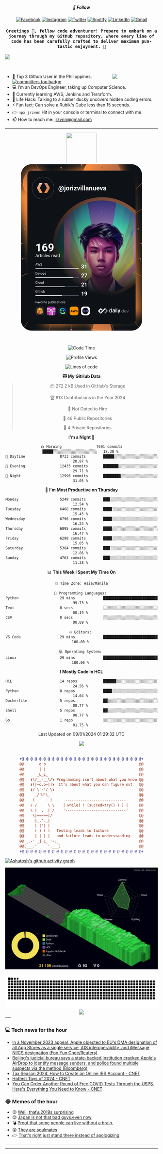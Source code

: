 <h5 align="center">💬 Follow</h5>
<div align="center">

[![Facebook](https://img.shields.io/badge/Facebook-%231877F2.svg?style=for-the-badge&logo=Facebook&logoColor=white)](https://www.facebook.com/Horisyo/)
[![Instagram](https://img.shields.io/badge/Instagram-%23E4405F.svg?style=for-the-badge&logo=Instagram&logoColor=white)](https://www.instagram.com/jrzvnn_/)
[![Twitter](https://img.shields.io/badge/Twitter-%231DA1F2.svg?style=for-the-badge&logo=Twitter&logoColor=white)](https://twitter.com/jrz_studies)
[![Spotify](https://img.shields.io/badge/Spotify-%231ED760.svg?style=for-the-badge&logo=Spotify&logoColor=white)](https://open.spotify.com/user/217td4qrc6mzqjodfalmzjpdi?si=b93099b9078c4ccb)
[![LinkedIn](https://img.shields.io/badge/LinkedIn-%230077B5.svg?style=for-the-badge&logo=LinkedIn&logoColor=white)](https://www.linkedin.com/in/jrz-vnn/)
[![Gmail](https://img.shields.io/badge/Gmail-D14836?style=for-the-badge&logo=gmail&logoColor=white)](mailto:jrzvnn@gmail.com)

</div>
<h4 align="center"><samp>Greetings 👋, fellow code adventurer! Prepare to embark on a journey through my GitHub repository, where every line of code has been carefully crafted to deliver maximum pun-tastic enjoyment. 🚀 </samp></h4>

<!--horizontal divider(gradiant)-->
<img src="https://user-images.githubusercontent.com/73097560/115834477-dbab4500-a447-11eb-908a-139a6edaec5c.gif">

&nbsp; 

<img align='right' src='https://github.com/Rishit-dagli/Rishit-dagli/blob/master/images/octocat-anime.gif' width='150"'>

- 🚀 Top 3 Github User in the Philipppines. [![committers.top badge](https://user-badge.committers.top/philippines/jrzvnn.svg)](https://user-badge.committers.top/philippines/USERNAME)
- 💻 I’m an DevOps Engineer, taking up Computer Science.
- 🤖 Currently learning AWS, Jenkins and Terraform.
- 🎯 Life Hack: Talking to a rubber ducky uncovers hidden coding errors.
- ⚡ Fun fact: Can solve a Rubik's Cube less than 15 seconds.
- 👉 `npx jrzvnn` Hit in your console or terminal to connect with me.
- 📫 How to reach me: jrzvnn@gmail.com

---

<!--🖼️OCTOCAT-->
<p align="center">

<img src="https://media.giphy.com/media/IP7sarl7C5lSFCw9rG/giphy.gif"  width="100px" height="100px">
<br />
<a href="https://app.daily.dev/jorizvillanueva"><img src="https://github.com/jrzvnn/jrzvnn/blob/main/devcard.svg" width="400" alt="Joriz Dev Card"/></a>
</p>

<br />
<div align="center">

<!--START_SECTION:waka-->
![Code Time](http://img.shields.io/badge/Code%20Time-231%20hrs%2036%20mins-blue)

![Profile Views](http://img.shields.io/badge/Profile%20Views-19-blue)

![Lines of code](https://img.shields.io/badge/From%20Hello%20World%20I%27ve%20Written-1.6%20million%20lines%20of%20code-blue)

**🐱 My GitHub Data** 

> 📦 272.2 kB Used in GitHub's Storage 
 > 
> 🏆 813 Contributions in the Year 2024
 > 
> 🚫 Not Opted to Hire
 > 
> 📜 46 Public Repositories 
 > 
> 🔑 4 Private Repositories 
 > 
**I'm a Night 🦉** 

```text
🌞 Morning                7691 commits        █████░░░░░░░░░░░░░░░░░░░░   18.38 % 
🌆 Daytime                8733 commits        █████░░░░░░░░░░░░░░░░░░░░   20.87 % 
🌃 Evening                12433 commits       ███████░░░░░░░░░░░░░░░░░░   29.71 % 
🌙 Night                  12996 commits       ████████░░░░░░░░░░░░░░░░░   31.05 % 
```
📅 **I'm Most Productive on Thursday** 

```text
Monday                   5249 commits        ███░░░░░░░░░░░░░░░░░░░░░░   12.54 % 
Tuesday                  6468 commits        ████░░░░░░░░░░░░░░░░░░░░░   15.45 % 
Wednesday                6796 commits        ████░░░░░░░░░░░░░░░░░░░░░   16.24 % 
Thursday                 6895 commits        ████░░░░░░░░░░░░░░░░░░░░░   16.47 % 
Friday                   6298 commits        ████░░░░░░░░░░░░░░░░░░░░░   15.05 % 
Saturday                 5384 commits        ███░░░░░░░░░░░░░░░░░░░░░░   12.86 % 
Sunday                   4763 commits        ███░░░░░░░░░░░░░░░░░░░░░░   11.38 % 
```


📊 **This Week I Spent My Time On** 

```text
🕑︎ Time Zone: Asia/Manila

💬 Programming Languages: 
Python                   29 mins             █████████████████████████   99.73 % 
Text                     0 secs              ░░░░░░░░░░░░░░░░░░░░░░░░░   00.19 % 
CSV                      0 secs              ░░░░░░░░░░░░░░░░░░░░░░░░░   00.09 % 

🔥 Editors: 
VS Code                  29 mins             █████████████████████████   100.00 % 

💻 Operating System: 
Linux                    29 mins             █████████████████████████   100.00 % 
```

**I Mostly Code in HCL** 

```text
HCL                      14 repos            ██████░░░░░░░░░░░░░░░░░░░   24.56 % 
Python                   8 repos             ████░░░░░░░░░░░░░░░░░░░░░   14.04 % 
Dockerfile               5 repos             ██░░░░░░░░░░░░░░░░░░░░░░░   08.77 % 
Shell                    5 repos             ██░░░░░░░░░░░░░░░░░░░░░░░   08.77 % 
Go                       1 repo              ░░░░░░░░░░░░░░░░░░░░░░░░░   01.75 % 
```




 Last Updated on 09/01/2024 01:29:32 UTC
<!--END_SECTION:waka-->

<img src="https://wakatime.com/share/@jrzvnn/70a4618c-7cd9-4016-b7b9-eabe75c837ee.svg">

<br />
<br />

```diff
+@ @ @ @ @ @ @ @ @ @ @ @ @ @ @ @ @ @ @ @ @ @ @ @ @ @ @ @+
@@       o o                                           @@
@@       | |                                           @@
@@      _L_L_                                          @@
@@   ❮\/__-__\/❯ Programming isn't about what you know @@
@@   ❮(|~o.o~|)❯  It's about what you can figure out   @@
@@   ❮/ \`-'/ \❯                                       @@
@@     _/`U'\_                                         @@
@@    ( .   . )     .----------------------------.     @@
@@   / /     \ \    | while( ! (succed=try() ) ) |     @@
@@   \ |  ,  | /    '----------------------------'     @@
@@    \|=====|/                                        @@
@@     |_.^._|                                         @@
@@     | |"| |                                         @@
@@     ( ) ( )   Testing leads to failure              @@
@@     |_| |_|   and failure leads to understanding    @@
@@ _.-' _j L_ '-._                                     @@
@@(___.'     '.___)                                    @@
+@ @ @ @ @ @ @ @ @ @ @ @ @ @ @ @ @ @ @ @ @ @ @ @ @ @ @ @+

```

</div>




[![Ashutosh's github activity graph](https://github-readme-activity-graph.vercel.app/graph?username=jrzvnn&theme=github-compact)](https://github.com/ashutosh00710/github-readme-activity-graph)


![svg](profile-3d-contrib/profile-night-green.svg)

<div align="center">
<img src="https://github.com/jrzvnn/jrzvnn/blob/output/github-snake-dark.svg">
</div>

<div align=center>
<img align=center src=https://metrics.lecoq.io/jrzvnn?template=classic&isocalendar=1&languages=1&achievements=1&base=header%2C%20activity%2C%20community%2C%20repositories%2C%20metadata&base.indepth=false&base.hireable=false&base.skip=false&isocalendar=false&isocalendar.duration=full-year&languages=false&languages.limit=8&languages.threshold=0%25&languages.other=false&languages.colors=github&languages.sections=most-used&languages.indepth=false&languages.analysis.timeout=15&languages.analysis.timeout.repositories=7.5&languages.categories=markup%2C%20programming&languages.recent.categories=markup%2C%20programming&languages.recent.load=300&languages.recent.days=14&achievements=false&achievements.threshold=C&achievements.secrets=true&achievements.display=detailed&achievements.limit=0&config.timezone=Asia%2FManila)
</div>
<div align="left">
---

### 💻 Tech news for the hour

<!-- TECH:START -->
 - [In a November 2023 appeal, Apple objected to EU&#39;s DMA designation of all App Stores as a single service, iOS interoperability, and iMessage NIICS designation &lpar;Foo Yun Chee/Reuters&rpar;](http://www.techmeme.com/240109/p5#a240109p5)
 - [Beijing&#39;s judicial bureau says a state-backed institution cracked Apple&#39;s AirDrop to identify message senders, and police found multiple suspects via the method &lpar;Bloomberg&rpar;](http://www.techmeme.com/240109/p4#a240109p4)
 - [Tax Season 2024: How to Create an Online IRS Account     - CNET](https://www.cnet.com/personal-finance/taxes/tax-season-2024-how-to-create-an-online-irs-account/#ftag=CAD590a51e)
 - [Hottest Toys of 2024     - CNET](https://www.cnet.com/culture/entertainment/hottest-toys/#ftag=CAD590a51e)
 - [You Can Order Another Round of Free COVID Tests Through the USPS. Here&#39;s Everything You Need to Know     - CNET](https://www.cnet.com/health/heres-how-to-order-another-round-of-free-covid-tests-through-the-usps/#ftag=CAD590a51e)<!-- TECH:END -->

### 😂 Memes of the hour

<!-- MEMES:START -->
 - 😝 [Well, that\u2019s surprising](http://9gag.com/gag/aPgELzq)
 - 😝 [Japan is not that bad guys,even now](http://9gag.com/gag/a5XO3EV)
 - 💣 [Proof that some people can live without a brain.](http://9gag.com/gag/a4oXyDd)
 - 😝 [They are soulmates](http://9gag.com/gag/aVbp6jP)
 - 👉 [That&#39;s right just stand there instead of apologizing](http://9gag.com/gag/aqePEmP)<!-- MEMES:END -->

---

---
